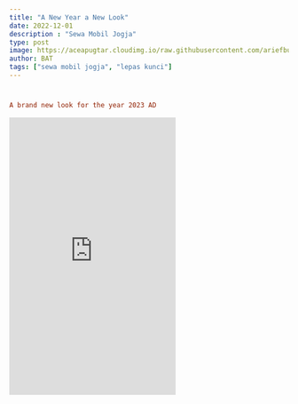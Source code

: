 ```yaml
---
title: "A New Year a New Look"
date: 2022-12-01
description : "Sewa Mobil Jogja"
type: post
image: https://aceapugtar.cloudimg.io/raw.githubusercontent.com/ariefbuddies/bening-out/master/uploads/panobening.jpg?h=300&radius=25&force_format=png&
author: BAT
tags: ["sewa mobil jogja", "lepas kunci"]
---
```

#
```toml
A brand new look for the year 2023 AD
```

<iframe src="https://hackmd.io/@buddies/H1YEdwRwj#/" height="500" frameborder="0" allow=”accelerometer; autoplay; clipboard-write; encrypted-media; gyroscope; picture-in-picture”></iframe>

